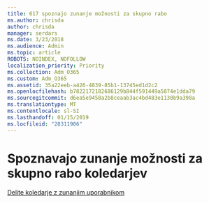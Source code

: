 ```yaml
---
title: 617 spoznajo zunanje možnosti za skupno rabo
ms.author: chrisda
author: chrisda
manager: serdars
ms.date: 3/23/2018
ms.audience: Admin
ms.topic: article
ROBOTS: NOINDEX, NOFOLLOW
localization_priority: Priority
ms.collection: Adm_O365
ms.custom: Adm_O365
ms.assetid: 35a22eeb-a426-4839-85b1-13745ed1d2c2
ms.openlocfilehash: b7822172182686129b844f591449a5874e1dda79
ms.sourcegitcommit: d6ea5e9458a2b8ceaab3ac4bd483e1130b9a398a
ms.translationtype: MT
ms.contentlocale: sl-SI
ms.lasthandoff: 01/15/2019
ms.locfileid: "28311906"
---
```

# <a name="learn-about-external-calendar-sharing-options"></a>Spoznavajo zunanje možnosti za skupno rabo koledarjev

[Delite koledarje z zunanjim uporabnikom](https://support.office.com/article/FB00DD4E-2D5F-4E8D-8FF4-94B2CF002BDD)
  

